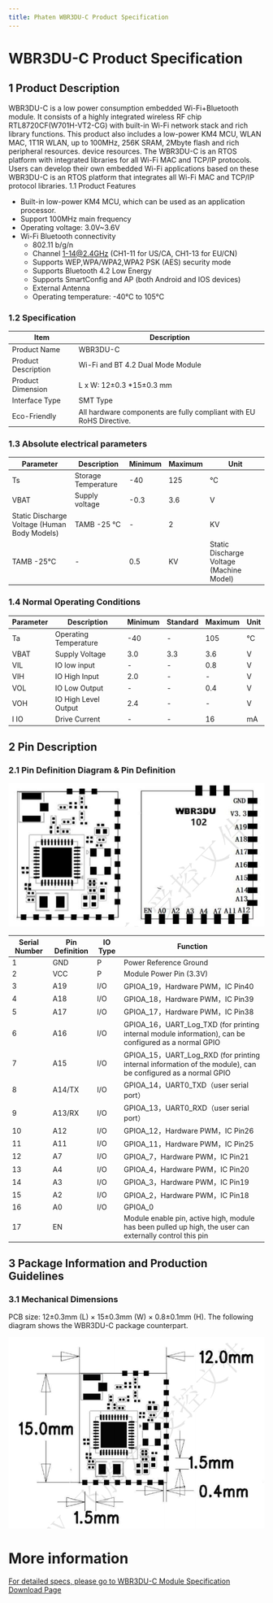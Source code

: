 ```yaml
---
title: Phaten WBR3DU-C Product Specification 
---
```

# WBR3DU-C Product Specification 




## 1 Product Description
WBR3DU-C is a low power consumption embedded Wi-Fi+Bluetooth module. It consists of a highly integrated wireless RF chip
RTL8720CF(W701H-VT2-CG) with built-in Wi-Fi network stack and rich library functions. This product also includes a low-power KM4
MCU, WLAN MAC, 1T1R WLAN, up to 100MHz, 256K SRAM, 2Mbyte flash and rich peripheral resources.
device resources.
The WBR3DU-C is an RTOS platform with integrated libraries for all Wi-Fi MAC and TCP/IP protocols. Users can develop their own embedded Wi-Fi applications based on these
WBR3DU-C is an RTOS platform that integrates all Wi-Fi MAC and TCP/IP protocol libraries.
1.1 Product Features
- Built-in low-power KM4 MCU, which can be used as an application processor.
- Support 100MHz main frequency
- Operating voltage: 3.0V~3.6V
- Wi-Fi Bluetooth connectivity
    - 802.11 b/g/n
    - Channel 1-14@2.4GHz (CH1-11 for US/CA, CH1-13 for EU/CN)
    - Supports WEP,WPA/WPA2,WPA2 PSK (AES) security mode
    - Supports Bluetooth 4.2 Low Energy
    - Supports SmartConfig and AP (both Android and IOS devices)
    - External Antenna
    - Operating temperature: -40°C to 105°C


### 1.2 Specification

| Item | Description |
|--------------|---------------------------|
| Product Name | WBR3DU-C |
| Product Description | Wi-Fi and BT 4.2 Dual Mode Module |
| Product Dimension | L x W: 12±0.3 *15±0.3 mm |
| Interface Type | SMT Type | 
| Eco-Friendly |  All hardware components are fully compliant with EU RoHS Directive. |


### 1.3 Absolute electrical parameters


| Parameter | Description | Minimum | Maximum | Unit |
|-----------------|--------------|------|------|----|
| Ts | Storage Temperature | -40 | 125 | °C |
| VBAT | Supply voltage | -0.3 | 3.6 | V |
| Static Discharge Voltage (Human Body Models) | TAMB -25 °C | - | 2 | KV |
| TAMB -25°C | - | 0.5 | KV | Static Discharge Voltage (Machine Model) | TAMB -25°C | - | 0.5 | KV | Static discharge voltage (machine model)


### 1.4 Normal Operating Conditions

| Parameter | Description | Minimum | Standard | Maximum | Unit |
|-------|------------|----|----|----|----|
| Ta | Operating Temperature | -40 | - | 105 | °C |
| VBAT | Supply Voltage | 3.0 | 3.3 | 3.6 | V | VIL |
| VIL | IO low input | - | - | 0.8 | V |
| VIH | IO High Input | 2.0 | - | - | V |
| VOL | IO Low Output | - | - | 0.4 | V |
| VOH | IO High Level Output | 2.4 | - | - | V |
| I IO | Drive Current | - | - | 16 | mA |


## 2 Pin Description
### 2.1 Pin Definition Diagram & Pin Definition

![](/assets/images/8720CF/8720cf管脚.png)

| Serial Number | Pin Definition | IO Type | Function
|------|---------|-------|-----------------|                                                
| 1  | GND    | P   | Power Reference Ground            |                                         
| 2  | VCC    | P   | Module Power Pin (3.3V)   |                                              
| 3  | A19    | I/O | GPIOA_19，Hardware PWM，IC Pin40   |                                      
| 4  | A18    | I/O | GPIOA_18，Hardware PWM，IC Pin39    |                                   
| 5  | A17    | I/O | GPIOA_17，Hardware PWM，IC Pin38     |                                     
| 6  | A16    | I/O | GPIOA_16，UART_Log_TXD (for printing internal module information), can be configured as a normal GPIO      |      
| 7  | A15    | I/O | GPIOA_15，UART_Log_RXD (for printing internal information of the module), can be configured as a normal GPIO    |               
| 8  | A14/TX | I/O | GPIOA_14，UART0_TXD（user serial port）     |                                      
| 9  | A13/RX | I/O | GPIOA_13，UART0_RXD（user serial port）    |                              
| 10 | A12    | I/O | GPIOA_12，Hardware PWM，IC Pin26       |                                    
| 11 | A11    | I/O | GPIOA_11，Hardware PWM，IC Pin25       |                                   
| 12 | A7     | I/O | GPIOA_7，Hardware PWM，IC Pin21         |                                 
| 13 | A4     | I/O | GPIOA_4，Hardware PWM，IC Pin20         |                                  
| 14 | A3     | I/O | GPIOA_3，Hardware PWM，IC Pin19          |                                  
| 15 | A2     | I/O | GPIOA_2，Hardware PWM，IC Pin18          |                                 
| 16 | A0     | I/O | GPIOA_0                                |                                 
| 17 | EN     |     | Module enable pin, active high, module has been pulled up high, the user can externally control this pin    |                   


## 3 Package Information and Production Guidelines
### 3.1 Mechanical Dimensions
PCB size: 12±0.3mm (L) × 15±0.3mm (W) × 0.8±0.1mm (H).
The following diagram shows the WBR3DU-C package counterpart.

![](/assets/images/8720CF/8720cf尺寸.png)


# More information

[For detailed specs, please go to WBR3DU-C Module Specification Download Page](../../download/8720cf/8720cf_datasheet.md)